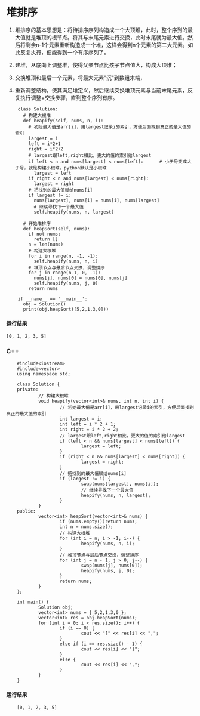 # 堆排序
1. 堆排序的基本思想是：将待排序序列构造成一个大顶堆，此时，整个序列的最大值就是堆顶的根节点。将其与末尾元素进行交换，此时末尾就为最大值。然后将剩余n-1个元素重新构造成一个堆，这样会得到n个元素的第二大元素。如此反复执行，便能得到一个有序序列了。

2. 建堆，从底向上调整堆，使得父亲节点比孩子节点值大，构成大顶堆；

3. 交换堆顶和最后一个元素，将最大元素"沉"到数组末端，

4. 重新调整结构，使其满足堆定义，然后继续交换堆顶元素与当前末尾元素，反复执行调整+交换步骤，直到整个序列有序。

        class Solution:
          # 构建大根堆
          def heapify(self, nums, n, i):
            # 初始最大值是arr[i]，用largest记录i的索引，方便后面找到真正的最大值的索引
            largest = i
            left = i*2+1
            right = i*2+2
            # largest跟left,right相比，更大的值的索引给largest
            if left < n and nums[largest] < nums[left]:      # 小于号变成大于号，就是构建小根堆，python默认是小根堆
              largest = left
            if right < n and nums[largest] < nums[right]:
              largest = right
            # 把找到的最大值赋给nums[i]
            if largest != i:
              nums[largest], nums[i] = nums[i], nums[largest]
              # 继续寻找下一个最大值
              self.heapify(nums, n, largest)

          # 开始堆排序
          def heapSort(self, nums):
            if not nums:
              return []
            n = len(nums)
            # 构建大根堆
            for i in range(n, -1, -1):
              self.heapify(nums, n, i)
            # 堆顶节点与最后节点交换，调整排序
            for j in range(n-1, 0, -1):
              nums[j], nums[0] = nums[0], nums[j]
              self.heapify(nums, j, 0)
            return nums

        if __name__ == '__main__':
          obj = Solution()
          print(obj.heapSort([5,2,1,3,0]))
      
#### 运行结果
    [0, 1, 2, 3, 5]

### C++

        #include<iostream>
        #include<vector>
        using namespace std;

        class Solution {
        private:
                // 构建大根堆
                void heapify(vector<int>& nums, int n, int i) {
                        // 初始最大值是arr[i]，用largest记录i的索引，方便后面找到真正的最大值的索引
                        int largest = i;
                        int left = i * 2 + 1;
                        int right = i * 2 + 2;
                        // largest跟left,right相比，更大的值的索引给largest
                        if (left < n && nums[largest] < nums[left]) {
                                largest = left;
                        }
                        if (right < n && nums[largest] < nums[right]) {
                                largest = right;
                        }
                        // 把找到的最大值赋给nums[i]
                        if (largest != i) {
                                swap(nums[largest], nums[i]);
                                // 继续寻找下一个最大值
                                heapify(nums, n, largest);
                        }
                }
        public:
                vector<int> heapSort(vector<int>& nums) {
                        if (nums.empty())return nums;
                        int n = nums.size();
                        // 构建大根堆
                        for (int i = n; i > -1; i--) {
                                heapify(nums, n, i);
                        }
                        // 堆顶节点与最后节点交换，调整排序
                        for (int j = n - 1; j > 0; j--) {
                                swap(nums[j], nums[0]);
                                heapify(nums, j, 0);
                        }
                        return nums;
                }
        };

        int main() {
                Solution obj;
                vector<int> nums = { 5,2,1,3,0 };
                vector<int> res = obj.heapSort(nums);
                for (int i = 0; i < res.size(); i++) {
                        if (i == 0) {
                                cout << "[" << res[i] << ",";
                        }
                        else if (i == res.size() - 1) {
                                cout << res[i] << "]";
                        }
                        else {
                                cout << res[i] << ",";
                        }
                }
        }
#### 运行结果
        [0, 1, 2, 3, 5]
